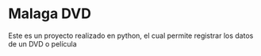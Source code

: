 # Malaga DVD

Este es un proyecto realizado en python, el cual permite registrar los datos de un DVD o película
